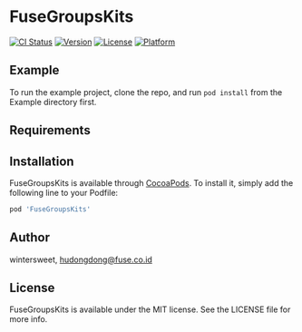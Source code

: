 # FuseGroupsKits

[![CI Status](https://img.shields.io/travis/wintersweet/FuseGroupsKits.svg?style=flat)](https://travis-ci.org/wintersweet/FuseGroupsKits)
[![Version](https://img.shields.io/cocoapods/v/FuseGroupsKits.svg?style=flat)](https://cocoapods.org/pods/FuseGroupsKits)
[![License](https://img.shields.io/cocoapods/l/FuseGroupsKits.svg?style=flat)](https://cocoapods.org/pods/FuseGroupsKits)
[![Platform](https://img.shields.io/cocoapods/p/FuseGroupsKits.svg?style=flat)](https://cocoapods.org/pods/FuseGroupsKits)

## Example

To run the example project, clone the repo, and run `pod install` from the Example directory first.

## Requirements

## Installation

FuseGroupsKits is available through [CocoaPods](https://cocoapods.org). To install
it, simply add the following line to your Podfile:

```ruby
pod 'FuseGroupsKits'
```

## Author

wintersweet, hudongdong@fuse.co.id

## License

FuseGroupsKits is available under the MIT license. See the LICENSE file for more info.

